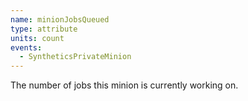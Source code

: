 ```yaml
---
name: minionJobsQueued
type: attribute
units: count
events:
  - SyntheticsPrivateMinion
---
```


The number of jobs this minion is currently working on.
